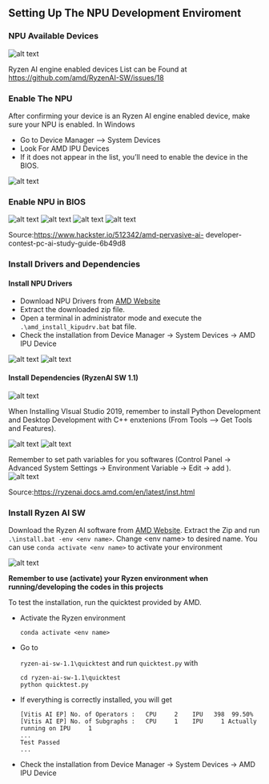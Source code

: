 <H2>Setting Up The NPU Development Enviroment</H2>

<H3>NPU Available Devices</H3>

![alt text](Images/Env_setup/image.png)

Ryzen AI engine enabled devices List can be Found at <a href="https://github.com/amd/RyzenAI-SW/issues/18">https://github.com/amd/RyzenAI-SW/issues/18</a>

<H3>Enable The NPU</H3>
After confirming your device is an Ryzen AI engine enabled device, make sure your NPU is enabled. In Windows 

<ul>
<li>Go to Device Manager --> System Devices </li>
<li>Look For AMD IPU Devices</li>
<li>If it does not appear in the list, you’ll need to 
enable the device in the BIOS.</li>
</ul>

![alt text](Images/Env_setup/image-1.png)

<H3>Enable NPU in BIOS</H3>

![alt text](Images/Env_setup/image-2.png)
![alt text](Images/Env_setup/image-4.png)
![alt text](Images/Env_setup/image-5.png)
![alt text](Images/Env_setup/image-6.png)

Source:<a href="https://www.hackster.io/512342/amd-pervasive-ai- 
developer-contest-pc-ai-study-guide-6b49d8">https://www.hackster.io/512342/amd-pervasive-ai- 
developer-contest-pc-ai-study-guide-6b49d8</a>

<H3>Install Drivers and Dependencies</H3>

<H4>Install NPU Drivers</H4>

<ul>
<li>Download NPU Drivers from <a href="https://ryzenai.docs.amd.com/en/latest/inst.html">AMD Website</a></li>
<li>Extract the downloaded zip file.</li>
<li>Open a terminal in administrator mode and execute the <code>.\amd_install_kipudrv.bat</code> bat file.</li>
<li>Check the installation from Device Manager -> System Devices -> AMD IPU Device</li>
</ul>

![alt text](Images/Env_setup/image-8.png)
![alt text](Images/Env_setup/image-7.png)



<H4>Install Dependencies (RyzenAI SW 1.1)</H4>

![alt text](Images/Env_setup/image-9.png)

When Installing VIsual Studio 2019, remember to install Python Development and Desktop Development with C++ enxtenions (From Tools --> Get Tools and Features).

![alt text](Images/Env_setup/image-10.png)
![alt text](Images/Env_setup/image-11.png)

Remember to set path variables for you softwares (Control Panel -> Advanced System Settings -> Environment Variable -> Edit -> add ).
![alt text](Images/Env_setup/image-12.png)

Source:<a href="https://ryzenai.docs.amd.com/en/latest/inst.html">https://ryzenai.docs.amd.com/en/latest/inst.html</a>

<H3>Install Ryzen AI SW</H3>

Download the Ryzen AI software from <a href="https://ryzenai.docs.amd.com/en/latest/inst.html">AMD Website</a>. Extract the Zip and run `.\install.bat -env <env name>`. Change \<env name> to desired name. You can use `conda activate <env name>` to activate your environment

![alt text](Images/Env_setup/image-13.png)

<b>Remember to use (activate) your Ryzen environment when running/developing the codes in this projects</b>

To test the installation, run the quicktest provided by AMD.

<ul>
<li>Activate the Ryzen environment

`conda activate <env name>`
</li>
<li>Go to 

`ryzen-ai-sw-1.1\quicktest` and run `quicktest.py` with 

```
cd ryzen-ai-sw-1.1\quicktest
python quicktest.py
```
</li>
<li>If everything is correctly installed, you will get

```
[Vitis AI EP] No. of Operators :   CPU     2    IPU   398  99.50%
[Vitis AI EP] No. of Subgraphs :   CPU     1    IPU     1 Actually running on IPU     1
...
Test Passed
...
```
</li>
<li>Check the installation from Device Manager -> System Devices -> AMD IPU Device</li>
</ul>








